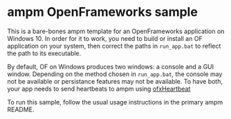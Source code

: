 # ampm OpenFrameworks sample

This is a bare-bones ampm template for an OpenFrameworks application on Windows 10. In order for it to work, you need to build or install an OF application on your system, then correct the paths in `run_app.bat` to reflect the path to its executable.

By default, OF on Windows produces two windows: a console and a GUI window. Depending on the method chosen in `run_app.bat`, the console may not be available or persistance features may not be available. To have both, your app needs to send heartbeats to ampm using [ofxHeartbeat]()

To run this sample, follow the usual usage instructions in the primary ampm README.